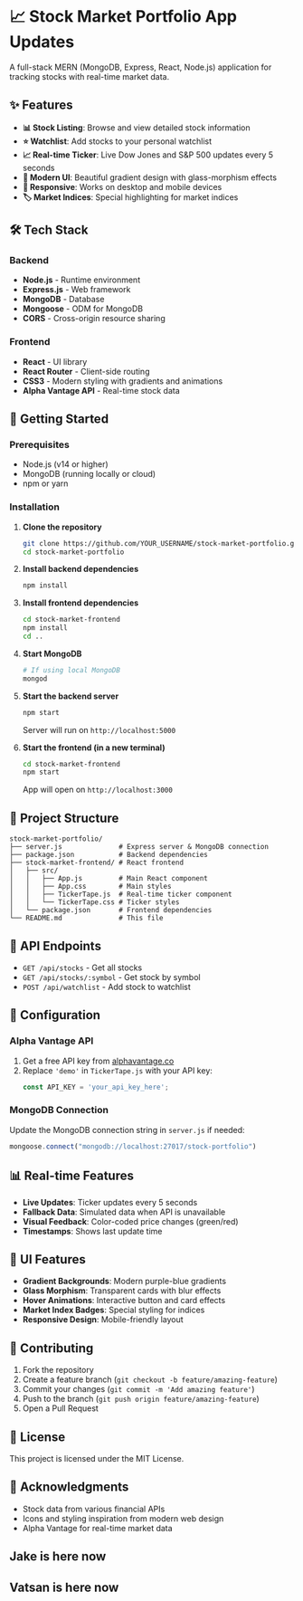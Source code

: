 # 📈 Stock Market Portfolio App Updates

A full-stack MERN (MongoDB, Express, React, Node.js) application for tracking stocks with real-time market data.

## ✨ Features

- **📊 Stock Listing**: Browse and view detailed stock information
- **⭐ Watchlist**: Add stocks to your personal watchlist
- **📈 Real-time Ticker**: Live Dow Jones and S&P 500 updates every 5 seconds
- **🎨 Modern UI**: Beautiful gradient design with glass-morphism effects
- **📱 Responsive**: Works on desktop and mobile devices
- **🏷️ Market Indices**: Special highlighting for market indices

## 🛠️ Tech Stack

### Backend
- **Node.js** - Runtime environment
- **Express.js** - Web framework
- **MongoDB** - Database
- **Mongoose** - ODM for MongoDB
- **CORS** - Cross-origin resource sharing

### Frontend
- **React** - UI library
- **React Router** - Client-side routing
- **CSS3** - Modern styling with gradients and animations
- **Alpha Vantage API** - Real-time stock data

## 🚀 Getting Started

### Prerequisites
- Node.js (v14 or higher)
- MongoDB (running locally or cloud)
- npm or yarn

### Installation

1. **Clone the repository**
   ```bash
   git clone https://github.com/YOUR_USERNAME/stock-market-portfolio.git
   cd stock-market-portfolio
   ```

2. **Install backend dependencies**
   ```bash
   npm install
   ```

3. **Install frontend dependencies**
   ```bash
   cd stock-market-frontend
   npm install
   cd ..
   ```

4. **Start MongoDB**
   ```bash
   # If using local MongoDB
   mongod
   ```

5. **Start the backend server**
   ```bash
   npm start
   ```
   Server will run on `http://localhost:5000`

6. **Start the frontend (in a new terminal)**
   ```bash
   cd stock-market-frontend
   npm start
   ```
   App will open on `http://localhost:3000`

## 📁 Project Structure

```
stock-market-portfolio/
├── server.js              # Express server & MongoDB connection
├── package.json           # Backend dependencies
├── stock-market-frontend/ # React frontend
│   ├── src/
│   │   ├── App.js         # Main React component
│   │   ├── App.css        # Main styles
│   │   ├── TickerTape.js  # Real-time ticker component
│   │   └── TickerTape.css # Ticker styles
│   └── package.json       # Frontend dependencies
└── README.md              # This file
```

## 🎯 API Endpoints

- `GET /api/stocks` - Get all stocks
- `GET /api/stocks/:symbol` - Get stock by symbol
- `POST /api/watchlist` - Add stock to watchlist

## 🔧 Configuration

### Alpha Vantage API
1. Get a free API key from [alphavantage.co](https://www.alphavantage.co/support/#api-key)
2. Replace `'demo'` in `TickerTape.js` with your API key:
   ```javascript
   const API_KEY = 'your_api_key_here';
   ```

### MongoDB Connection
Update the MongoDB connection string in `server.js` if needed:
```javascript
mongoose.connect("mongodb://localhost:27017/stock-portfolio")
```

## 📊 Real-time Features

- **Live Updates**: Ticker updates every 5 seconds
- **Fallback Data**: Simulated data when API is unavailable
- **Visual Feedback**: Color-coded price changes (green/red)
- **Timestamps**: Shows last update time

## 🎨 UI Features

- **Gradient Backgrounds**: Modern purple-blue gradients
- **Glass Morphism**: Transparent cards with blur effects
- **Hover Animations**: Interactive button and card effects
- **Market Index Badges**: Special styling for indices
- **Responsive Design**: Mobile-friendly layout

## 🤝 Contributing

1. Fork the repository
2. Create a feature branch (`git checkout -b feature/amazing-feature`)
3. Commit your changes (`git commit -m 'Add amazing feature'`)
4. Push to the branch (`git push origin feature/amazing-feature`)
5. Open a Pull Request

## 📄 License

This project is licensed under the MIT License.

## 🙏 Acknowledgments

- Stock data from various financial APIs
- Icons and styling inspiration from modern web design
- Alpha Vantage for real-time market data

## Jake is here now 
## Vatsan is here now